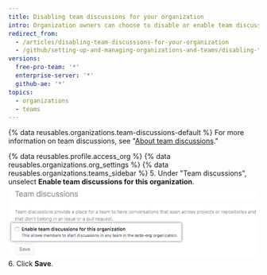 ```yaml
---
title: Disabling team discussions for your organization
intro: Organization owners can choose to disable or enable team discussions across the organization.
redirect_from:
  - /articles/disabling-team-discussions-for-your-organization
  - /github/setting-up-and-managing-organizations-and-teams/disabling-team-discussions-for-your-organization
versions:
  free-pro-team: '*'
  enterprise-server: '*'
  github-ae: '*'
topics:
  - organizations
  - teams
---
```


{% data reusables.organizations.team-discussions-default %} For more information on team discussions, see "[About team discussions](/organizations/collaborating-with-your-team/about-team-discussions)."

{% data reusables.profile.access_org %}
{% data reusables.organizations.org_settings %}
{% data reusables.organizations.teams_sidebar %}
5. Under "Team discussions", unselect **Enable team discussions for this organization**.
  ![Checkbox to enable or disable team discussions for an organization](/assets/images/help/settings/enable-team-discussions-for-org-checkbox.png)
6. Click **Save**.
